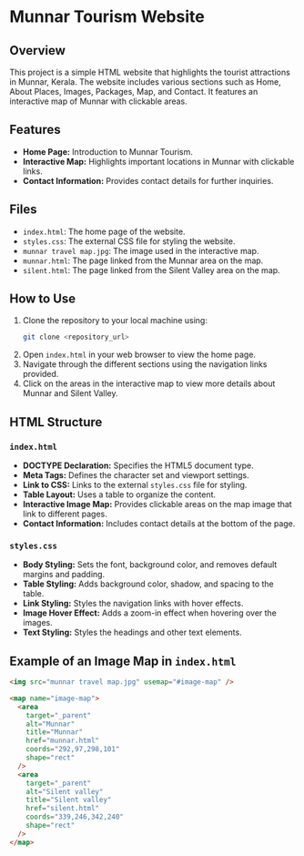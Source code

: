 # Munnar Tourism Website

## Overview

This project is a simple HTML website that highlights the tourist attractions in Munnar, Kerala. The website includes various sections such as Home, About Places, Images, Packages, Map, and Contact. It features an interactive map of Munnar with clickable areas.

## Features

- **Home Page:** Introduction to Munnar Tourism.
- **Interactive Map:** Highlights important locations in Munnar with clickable links.
- **Contact Information:** Provides contact details for further inquiries.

## Files

- `index.html`: The home page of the website.
- `styles.css`: The external CSS file for styling the website.
- `munnar travel map.jpg`: The image used in the interactive map.
- `munnar.html`: The page linked from the Munnar area on the map.
- `silent.html`: The page linked from the Silent Valley area on the map.

## How to Use

1. Clone the repository to your local machine using:
   ```sh
   git clone <repository_url>
   ```
2. Open `index.html` in your web browser to view the home page.
3. Navigate through the different sections using the navigation links provided.
4. Click on the areas in the interactive map to view more details about Munnar and Silent Valley.

## HTML Structure

### `index.html`

- **DOCTYPE Declaration:** Specifies the HTML5 document type.
- **Meta Tags:** Defines the character set and viewport settings.
- **Link to CSS:** Links to the external `styles.css` file for styling.
- **Table Layout:** Uses a table to organize the content.
- **Interactive Image Map:** Provides clickable areas on the map image that link to different pages.
- **Contact Information:** Includes contact details at the bottom of the page.

### `styles.css`

- **Body Styling:** Sets the font, background color, and removes default margins and padding.
- **Table Styling:** Adds background color, shadow, and spacing to the table.
- **Link Styling:** Styles the navigation links with hover effects.
- **Image Hover Effect:** Adds a zoom-in effect when hovering over the images.
- **Text Styling:** Styles the headings and other text elements.

## Example of an Image Map in `index.html`

```html
<img src="munnar travel map.jpg" usemap="#image-map" />

<map name="image-map">
  <area
    target="_parent"
    alt="Munnar"
    title="Munnar"
    href="munnar.html"
    coords="292,97,298,101"
    shape="rect"
  />
  <area
    target="_parent"
    alt="Silent valley"
    title="Silent valley"
    href="silent.html"
    coords="339,246,342,240"
    shape="rect"
  />
</map>
```
